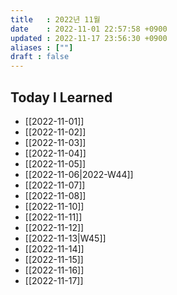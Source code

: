 ```yaml
---
title   : 2022년 11월 
date    : 2022-11-01 22:57:58 +0900
updated : 2022-11-17 23:56:30 +0900
aliases : [""]
draft : false
---
```


## Today I Learned
- [[2022-11-01]]
- [[2022-11-02]]
- [[2022-11-03]]
- [[2022-11-04]]
- [[2022-11-05]]
- [[2022-11-06|2022-W44]]
- [[2022-11-07]]
- [[2022-11-08]]
- [[2022-11-10]]
- [[2022-11-11]]
- [[2022-11-12]]
- [[2022-11-13|W45]]
- [[2022-11-14]]
- [[2022-11-15]]
- [[2022-11-16]]
- [[2022-11-17]]
